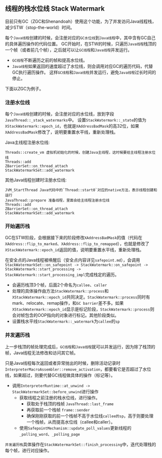 ## 线程的栈水位线 Stack Watermark
目前只有GC（ZGC和Shenandoah）使用这个功能，为了并发访问Java线程栈，减少STW（stop-the-world）时间。

每个`Java线程`创建的时候，会注册对应的`GC水位线`到`Java线程`中，其中含有GC自己的具体遍历操作的代码位置。
GC开始时，在STW的时候，只遍历`Java线程`栈顶的一个帧（或者前几个帧），之后就可以让`GC线程`和`Java线程`并发运行。
- `GC线程`不断遍历之前的帧和提高水位线。
- `Java线程`如果返回的速度超过了水位线，则会调用对应GC的遍历代码，代替GC执行遍历操作。
这样`GC线程`和`Java线程`并发运行，避免`Java线程`过长时间的停止。

下面以ZGC为例子。


### 注册水位线
每个`Java线程`创建的时候，会注册对应的水位线，放到字段`JavaThread::_stack_watermarks`中。
设置`StackWatermark::_state`的值为`XStackWatermark::epoch_id`，也就是`XAddressBadMask`的高32位，如果`XAddressBadMask`修改了，说明要重置水平线，重新处理栈。

Java主线程注册水位线:
```
Threads::create_vm 虚拟机初始化的时候，创建Java主线程，这时候要给主线程注册水位线
Threads::add
ZBarrierSet::on_thread_attach
StackWatermarkSet::add_watermark
```

其他Java线程创建时注册水位线:
```
JVM_StartThread Java代码中的`Thread::start0`对应的native方法，表示线程创建和运行
JavaThread::prepare 准备线程，里面会给主线程注册水位线
Threads::add
ZBarrierSet::on_thread_attach
StackWatermarkSet::add_watermark
```


### 开始遍历栈
GC在STW阶段，会根据接下来的阶段修改`XAddressBadMask`的值（代码在`XAddress::flip_to_marked`、`XAddress::flip_to_remapped`），也就是修改了`XStackWatermark::epoch_id`返回的值，说明要重置水平线，重新处理栈。

在安全点的Java线程被唤醒后（安全点内容详见`safepoint.md`），会调用`StackWatermarkSet::on_safepoint -> StackWatermark::on_safepoint -> StackWatermark::start_processing -> StackWatermark::start_processing_impl`完成栈定的遍历。
- 会遍历栈顶3个帧，后面2个命名为`callee`、`caller`
- 处理的具体操作由方法`StackWatermark::process`和`XStackWatermark::epoch_id`共同决定。`StackWatermark::process`同时有mark、relocate、remap操作，和`GC barrier`差不多。如果`XStackWatermark::epoch_id`显示是标记阶段，`StackWatermark::process`则会对帧包含的OOP指向的对象进行标记。其他阶段类似。
- 设置栈水平线`StackWatermark::_watermark`为`callee`的`sp`


### 并发遍历栈
上一步栈顶的帧处理完成后，`GC线程`和`Java线程`就可以并发运行，因为除了栈顶的帧，Java线程无法修改和访问其它帧。

只是Java线程每次返回或者异常抛出的时候，删除活动记录时`InterpreterMacroAssembler::remove_activation`，都要看它是否超过了水位线，如果超过，则要代替GC线程做具体的操作（标记等）。
- 调用`InterpreterRuntime::at_unwind -> StackWatermarkSet::before_unwind`进行操作
  - 获取线程之前注册的栈水位线，进行操作。
    - 获取处于栈顶的栈帧 `JavaThread::last_frame`
    - 再获取前一个栈帧 `frame::sender`
    - 确保刚刚获取的前一个栈帧不高于水位线`callee的sp`，高于则要处理一个栈帧，从而提高水位线（callee和caller）。
  - 使用`SafepointMechanism::update_poll_values`更新线程的`_polling_word`、`_polling_page`

`并发遍历栈`具体操作在`StackWatermarkSet::finish_processing`中，迭代处理栈的每个帧，进行对应操作。

